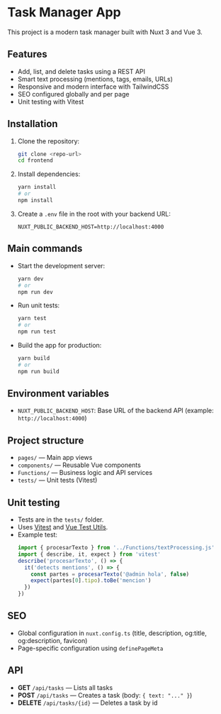 # Task Manager App

This project is a modern task manager built with Nuxt 3 and Vue 3.

## Features
- Add, list, and delete tasks using a REST API
- Smart text processing (mentions, tags, emails, URLs)
- Responsive and modern interface with TailwindCSS
- SEO configured globally and per page
- Unit testing with Vitest

## Installation

1. Clone the repository:
   ```bash
   git clone <repo-url>
   cd frontend
   ```
2. Install dependencies:
   ```bash
   yarn install
   # or
   npm install
   ```
3. Create a `.env` file in the root with your backend URL:
   ```env
   NUXT_PUBLIC_BACKEND_HOST=http://localhost:4000
   ```

## Main commands

- Start the development server:
  ```bash
  yarn dev
  # or
  npm run dev
  ```
- Run unit tests:
  ```bash
  yarn test
  # or
  npm run test
  ```
- Build the app for production:
  ```bash
  yarn build
  # or
  npm run build
  ```

## Environment variables

- `NUXT_PUBLIC_BACKEND_HOST`: Base URL of the backend API (example: `http://localhost:4000`)

## Project structure

- `pages/` — Main app views
- `components/` — Reusable Vue components
- `Functions/` — Business logic and API services
- `tests/` — Unit tests (Vitest)

## Unit testing

- Tests are in the `tests/` folder.
- Uses [Vitest](https://vitest.dev/) and [Vue Test Utils](https://test-utils.vuejs.org/).
- Example test:
  ```js
  import { procesarTexto } from '../Functions/textProcessing.js'
  import { describe, it, expect } from 'vitest'
  describe('procesarTexto', () => {
    it('detects mentions', () => {
      const partes = procesarTexto('@admin hola', false)
      expect(partes[0].tipo).toBe('mencion')
    })
  })
  ```

## SEO

- Global configuration in `nuxt.config.ts` (title, description, og:title, og:description, favicon)
- Page-specific configuration using `definePageMeta`

## API

- **GET** `/api/tasks` — Lists all tasks
- **POST** `/api/tasks` — Creates a task (body: `{ text: "..." }`)
- **DELETE** `/api/tasks/{id}` — Deletes a task by id

